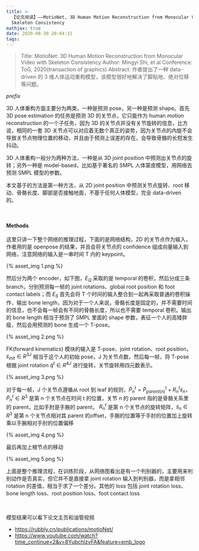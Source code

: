 ```yaml
---
title: >-
  【论文阅读】——MotioNet, 3D Human Motion Reconstruction from Monocular Video with
  Skeleton Consistency
mathjax: true
date: 2020-08-30 20:04:11
tags:
---
```


> Title: MotioNet: 3D Human Motion Reconstruction from Monocular Video with Skeleton Consistency
> Author: Mingyi Shi, et al
> Conference: ToG, 2020(transaction of graphics)
> Abstract: 作者提出了一种 data-driven 的 3 维人体运动重构模型，该模型很好地解决了脚贴地、绝对位移等问题。

<!--more-->

*prefix*

3D 人体重构方面主要分为两类，一种是预测 pose，另一种是预测 shape。首先 3D pose estimation 的任务是预测 3D 的关节点，它只能作为 human motion reconstruction 的一个子任务，因为 3D 的关节点并没有关节旋转的信息，比方说，相同的一套 3D 关节点可以对应着无数个真正的姿势，因为关节点的内旋不会导致关节点物理位置的移动，并且由于预测上误差的存在，会导致骨骼的长短发生抖动。

3D 人体重构一般分为两种方法，一种是从 3D joint position 中预测出关节点的旋转；另外一种是 model-based，比如基于著名的 SMPL 人体蒙皮模型，用网络去预测 SMPL 模型的参数。

本文基于的方法是第一种方法，从 2D joint position 中预测关节点旋转、root 移动、骨骼长度、脚部是否接触地面，不基于任何人体模型，完全 data-driven 的。

<br>



#### Methods

这里只讲一下整个网络的推理过程，下面的是网络结构，2D 的关节点作为输入，作者用的是 openpose 的结果，并且会将关节点的 confidence 组成向量输入到网络，注意网络的输入是一串时间 T 内的 keypoint。

{% asset_img 1.png %}

然后分为两个 encoder，如下图，$E_Q$ 采取的是 temporal 的卷积，然后分成三条 branch，分别预测每一帧的 joint rotations、global root position 和 foot contact labels；而 $E_S$ 首先会将 T 个时间的输入整合到一起再采取普通的卷积操作，输出 bone length，因为对于一个人来说，骨骼长度是固定的，并不需要时间的信息，也不会每一帧会有不同的骨骼长度，所以也不需要 temporal 卷积。输出的 bone length 相当于预测了 SMPL 里面的 shape 参数，表征一个人的高矮胖瘦，然后会用预测的 bone 生成一个 T-pose。

{% asset_img 2.png %}

FK(forward kinematics) 模块的输入是 T-pose、joint rotation、root position，$\tilde{s}_{init} \in R^{3J}$ 相当于这个人的初始 pose，J 为关节点数，然后每一帧，将 T-pose 根据 joint rotation $\tilde{q}^t \in R^{4J}$ 进行旋转，关节旋转用四元数表示。

{% asset_img 3.png %}

对于每一帧，J 个关节点遵循从 root 到 leaf 的规则，$\tilde{P}_n^t=\tilde{P}^t_{parent(n)}+R^t_n\tilde{s}_n$，$\tilde{P}_n^t \in R^3$ 是第 n 个关节点在时间 t 的位置，关节 n 的 parent 指的是骨骼关系里的 parent，比如手肘是手腕的 parent， $R_n^t$ 是第 n 个关节点的旋转矩阵，$\tilde{s}_n \in R^3$ 是第 n 个关节点相对其 parent 的offset，手腕的位置等于手肘的位置加上旋转乘以手腕相对手肘的位置偏移

{% asset_img 4.png %}

最后再加上根节点的移动

{% asset_img 5.png %}

上面是整个推理流程，在训练阶段，从网络图看出是有一个判别器的，主要用来判别动作是否真实，但它并不是直接拿 joint rotation 输入到判别器，而是拿相邻 rotation 的差值，相当于求了一个差分。其他的 loss 包括 joint rotation loss、bone length loss、root position loss、foot contact loss

<br>

模型结果可以看下论文主页和油管视频

- https://rubbly.cn/publications/motioNet/
- https://www.youtube.com/watch?time_continue=2&v=8YubchlzvFA&feature=emb_logo

<br>